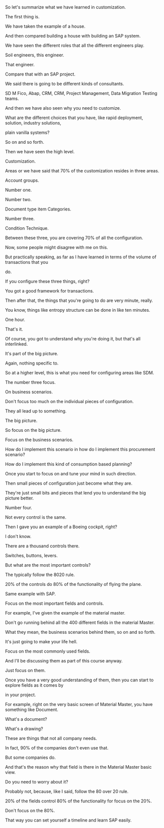  
So let's summarize what we have learned in customization.

The first thing is.

We have taken the example of a house.

And then compared building a house with building an SAP system.

We have seen the different roles that all the different engineers play.

Soil engineers, this engineer.

That engineer.

Compare that with an SAP project.

We said there is going to be different kinds of consultants.

SD M Fico, Abap, CRM, CRM, Project Management, Data Migration Testing teams.

And then we have also seen why you need to customize.

What are the different choices that you have, like rapid deployment, solution, industry solutions,

plain vanilla systems?

So on and so forth.

Then we have seen the high level.

Customization.

Areas or we have said that 70% of the customization resides in three areas.

Account groups.

Number one.

Number two.

Document type item Categories.

Number three.

Condition Technique.

Between these three, you are covering 70% of all the configuration.

Now, some people might disagree with me on this.

But practically speaking, as far as I have learned in terms of the volume of transactions that you

do.

If you configure these three things, right?

You got a good framework for transactions.

Then after that, the things that you're going to do are very minute, really.

You know, things like entropy structure can be done in like ten minutes.

One hour.

That's it.

Of course, you got to understand why you're doing it, but that's all interlinked.

It's part of the big picture.

Again, nothing specific to.

So at a higher level, this is what you need for configuring areas like SDM.

The number three focus.

On business scenarios.

Don't focus too much on the individual pieces of configuration.

They all lead up to something.

The big picture.

So focus on the big picture.

Focus on the business scenarios.

How do I implement this scenario in how do I implement this procurement scenario?

How do I implement this kind of consumption based planning?

Once you start to focus on and tune your mind in such direction.

Then small pieces of configuration just become what they are.

They're just small bits and pieces that lend you to understand the big picture better.

Number four.

Not every control is the same.

Then I gave you an example of a Boeing cockpit, right?

I don't know.

There are a thousand controls there.

Switches, buttons, levers.

But what are the most important controls?

The typically follow the 8020 rule.

20% of the controls do 80% of the functionality of flying the plane.

Same example with SAP.

Focus on the most important fields and controls.

For example, I've given the example of the material master.

Don't go running behind all the 400 different fields in the material Master.

What they mean, the business scenarios behind them, so on and so forth.

It's just going to make your life hell.

Focus on the most commonly used fields.

And I'll be discussing them as part of this course anyway.

Just focus on them.

Once you have a very good understanding of them, then you can start to explore fields as it comes by

in your project.

For example, right on the very basic screen of Material Master, you have something like Document.

What's a document?

What's a drawing?

These are things that not all company needs.

In fact, 90% of the companies don't even use that.

But some companies do.

And that's the reason why that field is there in the Material Master basic view.

Do you need to worry about it?

Probably not, because, like I said, follow the 80 over 20 rule.

20% of the fields control 80% of the functionality for focus on the 20%.

Don't focus on the 80%.

That way you can set yourself a timeline and learn SAP easily.